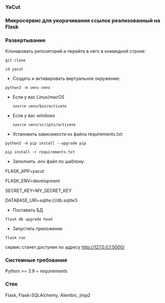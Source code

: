 ### YaCut

### Микросервис для укорачивания ссылок реализованный на Flask

### Развертывание

Клонировать репозиторий и перейти в него в командной строке:

```
git clone 
```

```
cd yacut
```

- Cоздать и активировать виртуальное окружение:

```
python3 -m venv venv
```

* Если у вас Linux/macOS

    ```
    source venv/bin/activate
    ```

* Если у вас windows

    ```
    source venv/scripts/activate
    ```

- Установить зависимости из файла requirements.txt:

```
python3 -m pip install --upgrade pip
```

```
pip install -r requirements.txt
```

- Заполнить .env файл по шаблону

FLASK_APP=yacut

FLASK_ENV=development

SECRET_KEY=MY_SECRET_KEY

DATABASE_URI=sqlite:///db.sqlite3


- Поставить БД 

```
flask db upgrade head
```

- Запустить приложение
```
flask run
```

сервис станет доступен по адресу http://127.0.0.1:5000/

### Системные требования
Python >= 3.9 + requirements

### Стек
Flask, Flask-SQLAlchemy, Alembic, jinja2
